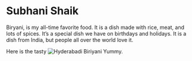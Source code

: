 # Subhani Shaik
Biryani, is my all-time favorite food. It is a dish made with rice, meat, and lots of spices. It’s a special dish we have on birthdays and holidays. It is a dish from India, but people all over the world love it.

Here is the tasty ![Hyderabadi Biriyani](C:/Users/s576282/Documents/GitHub/from-shaik/hyderbadi-biriyani.jpg) Yummy.